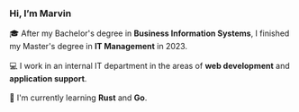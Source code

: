 ### Hi, I’m Marvin

🎓 After my Bachelor's degree in **Business Information Systems**, I finished my Master's degree in **IT Management** in 2023. </br></br>
💻 I work in an internal IT department in the areas of **web development** and **application support**. </br></br>
📖 I'm currently learning **Rust** and **Go**.
